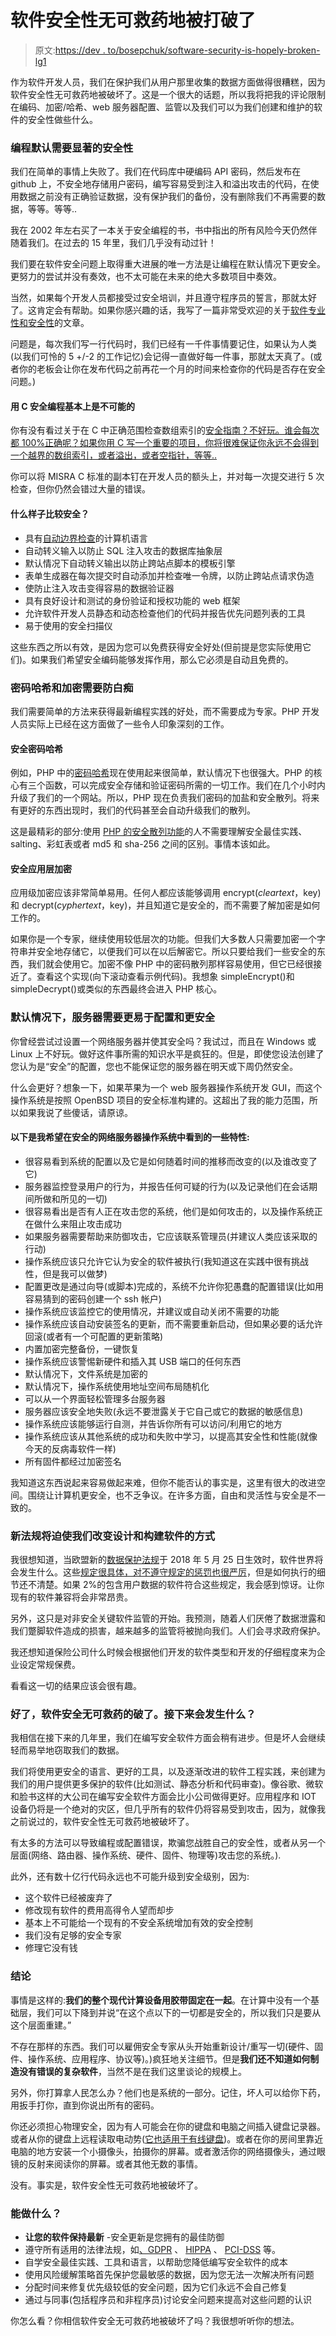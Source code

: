 # 软件安全性无可救药地被打破了

> 原文:[https://dev . to/bosepchuk/software-security-is-hopely-broken-lg1](https://dev.to/bosepchuk/software-security-is-hopelessly-broken-lg1)

作为软件开发人员，我们在保护我们从用户那里收集的数据方面做得很糟糕，因为软件安全性无可救药地被破坏了。这是一个很大的话题，所以我将把我的评论限制在编码、加密/哈希、web 服务器配置、监管以及我们可以为我们创建和维护的软件的安全性做些什么。

### 编程默认需要显著的安全性

我们在简单的事情上失败了。我们在代码库中硬编码 API 密码，然后发布在 github 上，不安全地存储用户密码，编写容易受到注入和溢出攻击的代码，在使用数据之前没有正确验证数据，没有保护我们的备份，没有删除我们不再需要的数据，等等。等等..

我在 2002 年左右买了一本关于安全编程的书，书中指出的所有风险今天仍然伴随着我们。在过去的 15 年里，我们几乎没有动过针！

我们要在软件安全问题上取得重大进展的唯一方法是让编程在默认情况下更安全。更努力的尝试并没有奏效，也不太可能在未来的绝大多数项目中奏效。

当然，如果每个开发人员都接受过安全培训，并且遵守程序员的誓言，那就太好了。这肯定会有帮助。如果你感兴趣的话，我写了一篇非常受欢迎的关于[软件专业性和安全性](https://smallbusinessprogramming.com/great-power-comes-great-responsibility/)的文章。

问题是，每次我们写一行代码时，我们已经有一千件事情要记住，如果认为人类(以我们可怜的 5 +/-2 的工作记忆)会记得一直做好每一件事，那就太天真了。(或者你的老板会让你在发布代码之前再花一个月的时间来检查你的代码是否存在安全问题。)

#### 用 C 安全编程基本上是不可能的

你有没有看过关于在 C 中正确范围检查数组索引的[安全指南？不好玩。谁会每次都 100%正确呢？如果你用 C 写一个重要的项目，你将很难保证你永远不会得到一个越界的数组索引，或者溢出，或者空指针，等等..](https://www.us-cert.gov/bsi/articles/knowledge/coding-practices/range-checking)

你可以将 MISRA C 标准的副本钉在开发人员的额头上，并对每一次提交进行 5 次检查，但你仍然会错过大量的错误。

#### 什么样子比较安全？

*   具有[自动边界检查](https://en.wikipedia.org/wiki/Bounds_checking)的计算机语言
*   自动转义输入以防止 SQL 注入攻击的数据库抽象层
*   默认情况下自动转义输出以防止跨站点脚本的模板引擎
*   表单生成器在每次提交时自动添加并检查唯一令牌，以防止跨站点请求伪造
*   使防止注入攻击变得容易的数据验证器
*   具有良好设计和测试的身份验证和授权功能的 web 框架
*   允许软件开发人员静态和动态检查他们的代码并报告优先问题列表的工具
*   易于使用的安全扫描仪

这些东西之所以有效，是因为您可以免费获得安全好处(但前提是您实际使用它们)。如果我们希望安全编码能够发挥作用，那么它必须是自动且免费的。

### 密码哈希和加密需要防白痴

我们需要简单的方法来获得最新编程实践的好处，而不需要成为专家。PHP 开发人员实际上已经在这方面做了一些令人印象深刻的工作。

#### 安全密码哈希

例如，PHP 中的[密码哈希](https://secure.php.net/manual/en/ref.password.php)现在使用起来很简单，默认情况下也很强大。PHP 的核心有三个函数，可以完成安全存储和验证密码所需的一切工作。我们在几个小时内升级了我们的一个网站。所以，PHP 现在负责我们密码的加盐和安全散列。将来有更好的东西出现时，我们的代码甚至会自动升级我们的散列。

这是最精彩的部分:使用 [PHP 的安全散列功能](https://paragonie.com/blog/2017/12/2018-guide-building-secure-php-software#secure-php-passwords)的人不需要理解安全最佳实践、salting、彩虹表或者 md5 和 sha-256 之间的区别。事情本该如此。

#### 安全应用层加密

应用级加密应该非常简单易用。任何人都应该能够调用 encrypt($cleartext，$key)和 decrypt($cyphertext，$key)，并且知道它是安全的，而不需要了解加密是如何工作的。

如果你是一个专家，继续使用较低层次的功能。但我们大多数人只需要加密一个字符串并安全地存储它，以便我们可以在以后解密它。所以只要给我们一些安全的东西，我们就会使用它。加密不像 PHP 中的密码散列那样容易使用，但它已经很接近了。查看这个实现(向下滚动查看示例代码)。我想象 simpleEncrypt()和 simpleDecrypt()或类似的东西最终会进入 PHP 核心。

### 默认情况下，服务器需要更易于配置和更安全

你曾经尝试过设置一个网络服务器并使其安全吗？我试过，而且在 Windows 或 Linux 上不好玩。做好这件事所需的知识水平是疯狂的。但是，即使您设法创建了您认为是“安全”的配置，您也不能保证您的服务器在明天或下周仍然安全。

什么会更好？想象一下，如果苹果为一个 web 服务器操作系统开发 GUI，而这个操作系统是按照 OpenBSD 项目的安全标准构建的。这超出了我的能力范围，所以如果我说了些傻话，请原谅。

#### 以下是我希望在安全的网络服务器操作系统中看到的一些特性:

*   很容易看到系统的配置以及它是如何随着时间的推移而改变的(以及谁改变了它)
*   服务器监控登录用户的行为，并报告任何可疑的行为(以及记录他们在会话期间所做和所见的一切)
*   很容易看出是否有人正在攻击您的系统，他们是如何攻击的，以及操作系统正在做什么来阻止攻击成功
*   如果服务器需要帮助来防御攻击，它应该联系管理员(并建议人类应该采取的行动)
*   操作系统应该只允许它认为安全的软件被执行(我知道这在实践中很有挑战性，但是我可以做梦)
*   配置更改是通过向导(或脚本)完成的，系统不允许你犯愚蠢的配置错误(比如用容易猜到的密码创建一个 ssh 帐户)
*   操作系统应该监控它的使用情况，并建议或自动关闭不需要的功能
*   操作系统应该自动安装签名的更新，而不需要重新启动，但如果必要的话允许回滚(或者有一个可配置的更新策略)
*   内置加密完整备份，一键恢复
*   操作系统应该警惕新硬件和插入其 USB 端口的任何东西
*   默认情况下，文件系统是加密的
*   默认情况下，操作系统使用地址空间布局随机化
*   可以从一个界面轻松管理多台服务器
*   服务器应该安全地失败(永远不要泄露关于它自己或它的数据的敏感信息)
*   操作系统应该能够运行自测，并告诉你所有可以访问/利用它的地方
*   操作系统应该从其他系统的成功和失败中学习，以提高其安全性和性能(就像今天的反病毒软件一样)
*   所有固件都经过加密签名

我知道这东西说起来容易做起来难，但你不能否认的事实是，这里有很大的改进空间。围绕让计算机更安全，也不乏争议。在许多方面，自由和灵活性与安全是不一致的。

### 新法规将迫使我们改变设计和构建软件的方式

我很想知道，当欧盟新的[数据保护法规](https://en.wikipedia.org/wiki/General_Data_Protection_Regulation)于 2018 年 5 月 25 日生效时，软件世界将会发生什么。这些[规定很具体，对不遵守规定的惩罚也很严厉](https://www.infoq.com/articles/gdpr-for-software-devs)，但是如何执行的细节还不清楚。如果 2%的包含用户数据的软件符合这些规定，我会感到惊讶。让你现有的软件兼容将会非常昂贵。

另外，这只是对非安全关键软件监管的开始。我预测，随着人们厌倦了数据泄露和我们蹩脚软件造成的损害，越来越多的监管将被抛向我们。人们会寻求政府保护。

我还想知道保险公司什么时候会根据他们开发的软件类型和开发的仔细程度来为企业设定常规保费。

看看这一切的结果应该会很有趣。

### 好了，软件安全无可救药的破了。接下来会发生什么？

我相信在接下来的几年里，我们在编写安全软件方面会稍有进步。但是坏人会继续轻而易举地窃取我们的数据。

我们将使用更安全的语言、更好的工具，以及逐渐改进的软件工程实践，来创建为我们的用户提供更多保护的软件(比如测试、静态分析和代码审查)。像谷歌、微软和脸书这样的大公司在编写安全软件方面会比小公司做得更好。应用程序和 IOT 设备仍将是一个绝对的灾区，但几乎所有的软件仍将容易受到攻击，因为，就像我之前说过的，软件安全性无可救药地被破坏了。

有太多的方法可以导致编程或配置错误，欺骗您战胜自己的安全性，或者从另一个层面(网络、路由器、操作系统、硬件、固件、物理等)攻击您的系统。).

此外，还有数十亿行代码永远也不可能升级到安全级别，因为:

*   这个软件已经被废弃了
*   修改现有软件的费用高得令人望而却步
*   基本上不可能给一个现有的不安全系统增加有效的安全控制
*   我们没有足够的安全专家
*   修理它没有钱

### 结论

事情是这样的:**我们的整个现代计算设备用胶带固定在一起**。在计算中没有一个基础层，我们可以下降到并说“在这个点以下的一切都是安全的，所以我们只是要从这个层面重建。”

不存在那样的东西。我们可以雇佣安全专家从头开始重新设计/重写一切(硬件、固件、操作系统、应用程序、协议等)。)疯狂地关注细节。但是**我们还不知道如何制造没有错误的复杂软件**，当然不是在我们这里谈论的规模上。

另外，你打算拿人民怎么办？他们也是系统的一部分。记住，坏人可以给你下药，用扳手打你，直到你说出所有的密码。

你还必须担心物理安全，因为有人可能会在你的键盘和电脑之间插入键盘记录器。或者从你的键盘上远程读取电动势([它也适用于有线键盘](http://www.zdnet.com/article/researchers-hack-wired-keyboards-hijack-keystrokes/))。或者在你的房间里靠近电脑的地方安装一个小摄像头，拍摄你的屏幕。或者激活你的网络摄像头，通过眼镜的反射来阅读你的屏幕。或者其他无数的事情。

没有。事实是，软件安全性无可救药地被破坏了。

### 能做什么？

*   **让您的软件保持最新** -安全更新是您拥有的最佳防御
*   遵守所有适用的法律法规，如[、GDPR](https://en.wikipedia.org/wiki/General_Data_Protection_Regulation) 、 [HIPPA](https://en.wikipedia.org/wiki/Health_Insurance_Portability_and_Accountability_Act) 、 [PCI-DSS](https://en.wikipedia.org/wiki/Payment_Card_Industry_Data_Security_Standard) 等。
*   自学安全最佳实践、工具和语言，以帮助您降低编写安全软件的成本
*   使用风险缓解策略首先保护您最敏感的数据，因为您无法一次解决所有问题
*   分配时间来修复优先级较低的安全问题，因为它们永远不会自己修复
*   通过与同事(包括程序员和非程序员)讨论安全问题来提高对这些问题的认识

你怎么看？你相信软件安全无可救药地被破坏了吗？我很想听听你的想法。